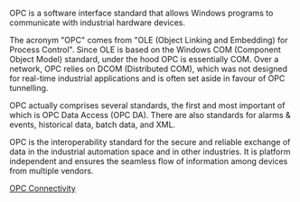 OPC is a software interface standard that allows Windows programs to communicate with industrial hardware devices.

The acronym "OPC" comes from "OLE (Object Linking and Embedding) for Process Control". Since OLE is based on the Windows COM (Component Object Model) standard, under the hood OPC is essentially COM. Over a network, OPC relies on DCOM (Distributed COM), which was not designed for real-time industrial applications and is often set aside in favour of OPC tunnelling.

OPC actually comprises several standards, the first and most important of which is OPC Data Access (OPC DA). There are also standards for alarms & events, historical data, batch data, and XML.


OPC is the interoperability standard for the secure and reliable exchange of data in the industrial automation space and in other industries. It is platform independent and ensures the seamless flow of information among devices from multiple vendors. 

[OPC Connectivity](https://inmation.com/wiki/index.php?title=Sysdoc/OPC_Connectivity)
